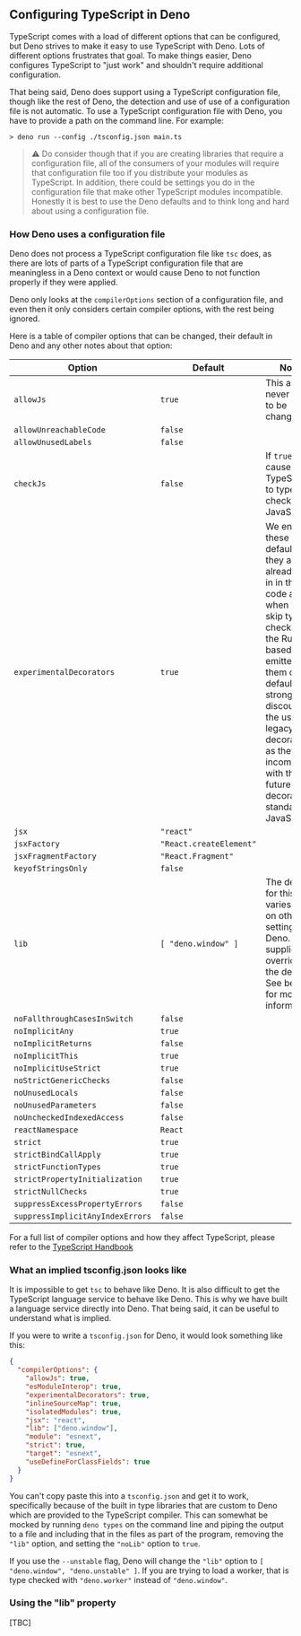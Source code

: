 ## Configuring TypeScript in Deno

TypeScript comes with a load of different options that can be configured, but
Deno strives to make it easy to use TypeScript with Deno. Lots of different
options frustrates that goal. To make things easier, Deno configures TypeScript
to "just work" and shouldn't require additional configuration.

That being said, Deno does support using a TypeScript configuration file, though
like the rest of Deno, the detection and use of use of a configuration file is
not automatic. To use a TypeScript configuration file with Deno, you have to
provide a path on the command line. For example:

```
> deno run --config ./tsconfig.json main.ts
```

> ⚠️ Do consider though that if you are creating libraries that require a
> configuration file, all of the consumers of your modules will require that
> configuration file too if you distribute your modules as TypeScript. In
> addition, there could be settings you do in the configuration file that make
> other TypeScript modules incompatible. Honestly it is best to use the Deno
> defaults and to think long and hard about using a configuration file.

### How Deno uses a configuration file

Deno does not process a TypeScript configuration file like `tsc` does, as there
are lots of parts of a TypeScript configuration file that are meaningless in a
Deno context or would cause Deno to not function properly if they were applied.

Deno only looks at the `compilerOptions` section of a configuration file, and
even then it only considers certain compiler options, with the rest being
ignored.

Here is a table of compiler options that can be changed, their default in Deno
and any other notes about that option:

| Option                           | Default                 | Notes                                                                                                                                                                                                                                                                            |
| -------------------------------- | ----------------------- | -------------------------------------------------------------------------------------------------------------------------------------------------------------------------------------------------------------------------------------------------------------------------------- |
| `allowJs`                        | `true`                  | This almost never needs to be changed                                                                                                                                                                                                                                            |
| `allowUnreachableCode`           | `false`                 |                                                                                                                                                                                                                                                                                  |
| `allowUnusedLabels`              | `false`                 |                                                                                                                                                                                                                                                                                  |
| `checkJs`                        | `false`                 | If `true` causes TypeScript to type check JavaScript                                                                                                                                                                                                                             |
| `experimentalDecorators`         | `true`                  | We enable these by default as they are already opt-in in the code and when we skip type checking, the Rust based emitter has them on by default. We strongly discourage the use of legacy decorators, as they are incompatible with the future decorators standard in JavaScript |
| `jsx`                            | `"react"`               |                                                                                                                                                                                                                                                                                  |
| `jsxFactory`                     | `"React.createElement"` |                                                                                                                                                                                                                                                                                  |
| `jsxFragmentFactory`             | `"React.Fragment"`      |                                                                                                                                                                                                                                                                                  |
| `keyofStringsOnly`               | `false`                 |                                                                                                                                                                                                                                                                                  |
| `lib`                            | `[ "deno.window" ]`     | The default for this varies based on other settings in Deno. If it is supplied, it overrides the default. See below for more information.                                                                                                                                        |
| `noFallthroughCasesInSwitch`     | `false`                 |                                                                                                                                                                                                                                                                                  |
| `noImplicitAny`                  | `true`                  |                                                                                                                                                                                                                                                                                  |
| `noImplicitReturns`              | `false`                 |                                                                                                                                                                                                                                                                                  |
| `noImplicitThis`                 | `true`                  |                                                                                                                                                                                                                                                                                  |
| `noImplicitUseStrict`            | `true`                  |                                                                                                                                                                                                                                                                                  |
| `noStrictGenericChecks`          | `false`                 |                                                                                                                                                                                                                                                                                  |
| `noUnusedLocals`                 | `false`                 |                                                                                                                                                                                                                                                                                  |
| `noUnusedParameters`             | `false`                 |                  
| `noUncheckedIndexedAccess`       | `false`                 |                                                                                                                                                                                                                                                                                |
| `reactNamespace`                 | `React`                 |                                                                                                                                                                                                                                                                                  |
| `strict`                         | `true`                  |                                                                                                                                                                                                                                                                                  |
| `strictBindCallApply`            | `true`                  |                                                                                                                                                                                                                                                                                  |
| `strictFunctionTypes`            | `true`                  |                                                                                                                                                                                                                                                                                  |
| `strictPropertyInitialization`   | `true`                  |                                                                                                                                                                                                                                                                                  |
| `strictNullChecks`               | `true`                  |                                                                                                                                                                                                                                                                                  |
| `suppressExcessPropertyErrors`   | `false`                 |                                                                                                                                                                                                                                                                                  |
| `suppressImplicitAnyIndexErrors` | `false`                 |                                                                                                                                                                                                                                                                                  |

For a full list of compiler options and how they affect TypeScript, please refer
to the
[TypeScript Handbook](https://www.typescriptlang.org/docs/handbook/compiler-options.html)

### What an implied tsconfig.json looks like

It is impossible to get `tsc` to behave like Deno. It is also difficult to get
the TypeScript language service to behave like Deno. This is why we have built a
language service directly into Deno. That being said, it can be useful to
understand what is implied.

If you were to write a `tsconfig.json` for Deno, it would look something like
this:

```json
{
  "compilerOptions": {
    "allowJs": true,
    "esModuleInterop": true,
    "experimentalDecorators": true,
    "inlineSourceMap": true,
    "isolatedModules": true,
    "jsx": "react",
    "lib": ["deno.window"],
    "module": "esnext",
    "strict": true,
    "target": "esnext",
    "useDefineForClassFields": true
  }
}
```

You can't copy paste this into a `tsconfig.json` and get it to work,
specifically because of the built in type libraries that are custom to Deno
which are provided to the TypeScript compiler. This can somewhat be mocked by
running `deno types` on the command line and piping the output to a file and
including that in the files as part of the program, removing the `"lib"` option,
and setting the `"noLib"` option to `true`.

If you use the `--unstable` flag, Deno will change the `"lib"` option to
`[ "deno.window", "deno.unstable" ]`. If you are trying to load a worker, that
is type checked with `"deno.worker"` instead of `"deno.window"`.

### Using the "lib" property

[TBC]
